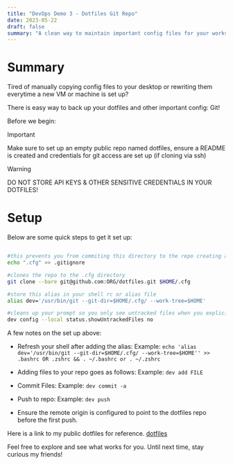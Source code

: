 ```yaml
---
title: "DevOps Demo 3 - Dotfiles Git Repo"
date: 2023-05-22
draft: false
summary: "A clean way to maintain important config files for your workstation."
---
```


# Summary

Tired of manually copying config files to your desktop or rewriting them everytime a new VM or machine is set up?

There is easy way to back up your dotfiles and other important config: Git!

Before we begin:

> [!IMPORTANT]
> Make sure to set up an empty public repo named dotfiles,
> ensure a README is created and credentials for git access are set up (if cloning via ssh)

> [!WARNING]
> DO NOT STORE API KEYS & OTHER SENSITIVE CREDENTIALS IN YOUR DOTFILES!

# Setup

Below are some quick steps to get it set up:

```bash

#this prevents you from commiting this directory to the repo creating a weird loop
echo ".cfg" >> .gitignore

#clones the repo to the .cfg directory
git clone --bare git@github.com:ORG/dotfiles.git $HOME/.cfg

#store this alias in your shell rc or alias file
alias dev='/usr/bin/git --git-dir=$HOME/.cfg/ --work-tree=$HOME'

#cleans up your prompt so you only see untracked files when you explicitly ask for them
dev config --local status.showUntrackedFiles no
```

A few notes on the set up above:

- Refresh your shell after adding the alias:
  Example: `echo 'alias dev='/usr/bin/git --git-dir=$HOME/.cfg/ --work-tree=$HOME'' >> .bashrc OR .zshrc && . ~/.bashrc or . ~/.zshrc`

- Adding files to your repo goes as follows:
  Example: `dev add FILE`

- Commit Files:
  Example: `dev commit -a`

- Push to repo:
  Example: `dev push`

- Ensure the remote origin is configured to point to the dotfiles repo before the first push.

Here is a link to my public dotfiles for reference. [dotfiles](https://github.com/alexrf45/dotfiles)

Feel free to explore and see what works for you. Until next time, stay curious my friends!
